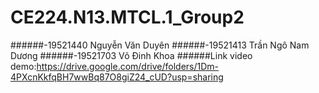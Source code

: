 # CE224.N13.MTCL.1_Group2

######-19521440 Nguyễn Văn Duyên
######-19521413 Trần Ngô Nam Dương
######-19521703 Võ Đinh Khoa
######Link video demo:https://drive.google.com/drive/folders/1Dm-4PXcnKkfqBH7wwBq87O8giZ24_cUD?usp=sharing
